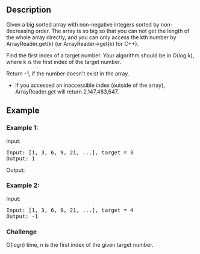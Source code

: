 ## Description
Given a big sorted array with non-negative integers sorted by non-decreasing order. The array is so big so that you can not get the length of the whole array directly, and you can only access the kth number by ArrayReader.get(k) (or ArrayReader->get(k) for C++).

Find the first index of a target number. Your algorithm should be in O(log k), where k is the first index of the target number.

Return -1, if the number doesn't exist in the array.

* If you accessed an inaccessible index (outside of the array), ArrayReader.get will return 2,147,483,647.
## Example
### Example 1:
Input:
<pre>
Input: [1, 3, 6, 9, 21, ...], target = 3
Output: 1
</pre>
Output:
### Example 2:
Input:
<pre>
Input: [1, 3, 6, 9, 21, ...], target = 4
Output: -1
</pre>
### Challenge
O(logn) time, n is the first index of the given target number.